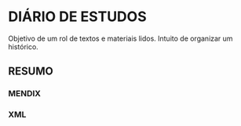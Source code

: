 # DIÁRIO DE ESTUDOS

Objetivo de um rol de textos e materiais lidos.
Intuito de organizar um histórico.

## RESUMO

### MENDIX
### XML
